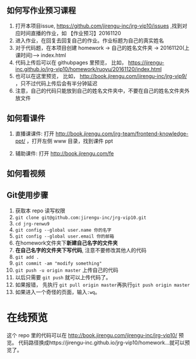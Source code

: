 ## 如何写作业预习课程
1. 打开本项目issue, https://github.com/jirengu-inc/jrg-vip10/issues ,找到对应时间直播的作业，如 【作业预习】20161120
2. 进入作业，在回复去回复自己的作业。作业标题为自己的真实姓名
3. 对于代码题，在本项目创建 homework -> 自己的姓名文件夹 -> 20161120(上课时间)--> index.html
4. 代码上传后可以在 githubpages 里预览， 比如， https://jirengu-inc.github.io/jrg-vip10/homework/ruoyu/20161120/index.html
5. 也可以在这里预览， 比如， http://book.jirengu.com/jirengu-inc/jrg-vip9/  ，只不过代码上传后会有半分钟延迟
6. 注意，自己的代码只能放到自己的姓名文件夹中，不要在自己的姓名文件夹外放文件

## 如何看课件
1. 直播课课件:
打开 http://book.jirengu.com/jrg-team/frontend-knowledge-ppt/ ，打开左侧 www 目录，找到课件 ppt

2. 辅助课件:
打开 http://book.jirengu.com/fe


## 如何看视频



## Git使用步骤

1. 获取本 repo 读写权限
2. `git clone git@github.com:jirengu-inc/jrg-vip10.git`
3. `cd jrg-renwu9`
4. `git config --global user.name 你的名字`
5. `git config --global user.email 你的邮箱`
6. 在homework文件夹下**新建自己名字的文件夹**
7. **在自己名字的文件夹下写代码**, 注意不要修改其他人的代码
8. `git add .`
9. `git commit -am "modify something"`
10. `git push -u origin master` 上传自己的代码
11. 以后只需要 `git push` 就可以上传代码了。
  1. 如果报错， 先执行 `git pull origin master`再执行`git push origin master`
  2. 如果进入一个奇怪的页面，输入`:wq`。


# 在线预览

这个 repo 里的代码可以在 http://book.jirengu.com/jirengu-inc/jrg-vip10/
预览。
代码路径换成https://jirengu-inc.github.io/jrg-vip10/homework...就可以预览了。


